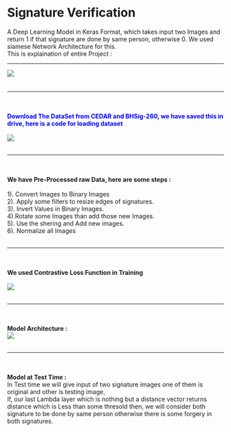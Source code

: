 # Signature Verification

A Deep Learning Model in Keras Format, which takes input two Images and return 1 if that signature are done by same person, otherwise 0.
We used siamese Network Architecture for this.
<br>
This is explaination of entire Project :
<br><hr></hr>
<img src="https://i.ibb.co/85B3X3p/Screenshot-from-2020-09-07-20-58-30.png">
<font color="blue"><br><br><hr></hr><br><br><b>Download The DataSet from CEDAR and BHSig-260, we have saved this in drive, here is a code for loading dataset</b></font>
<br><br>
<img src="https://i.ibb.co/LQr6dhs/Screenshot-from-2020-09-07-21-06-11.png"><br>
<br><hr></hr><br><br>
<b> We have Pre-Processed raw Data, here are some steps :</b><br><br>
  1). Convert Images to Binary Images<br>2). Apply some filters to resize edges of signatures.<br>3). Invert Values in Binary Images.<br>4).Rotate some Images than add those new Images.<br>5). Use the shering and Add new images.<br>6). Normalize all Images
<br><br><hr></hr><br><br>
<b> We used Contrastive Loss Function in Training </b><br><br>
<img src="https://i.ibb.co/cv4WXB7/Screenshot-from-2020-09-07-21-14-51.png"><br><br>
<hr></hr><br><br>
<b> Model Architecture : </b><br>
<img src="https://i.ibb.co/gZMg2vL/model.png">
<br><br><hr></hr><br><br>
<b> Model at Test Time : </b><br>
In Test time we will give input of two signature images one of them is original and other is testing image,<br>
If, our last Lambda layer which is nothing but a distance vector returns distance which is Less than some thresold then, we will consider both signature to be done by same person otherwise there is some forgery in both signatures.

